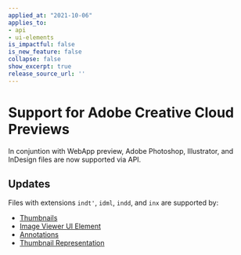 ```yaml
---
applied_at: "2021-10-06"
applies_to: 
- api
- ui-elements
is_impactful: false
is_new_feature: false
collapse: false
show_excerpt: true
release_source_url: ''
---
```


# Support for Adobe Creative Cloud Previews

In conjuntion with WebApp preview, Adobe Photoshop, Illustrator,
and InDesign files are now supported via API.

## Updates

Files with extensions `indt'`, `idml`, `indd`, and `inx` are supported by:

* [Thumbnails][thumb]
* [Image Viewer UI Element][ui-el]
* [Annotations][ann]
* [Thumbnail Representation][thumb-rep]

[thumb]: g://representations/thumbnail
[ui-el]: g://embed/ui-elements/viewers-and-events/#image-viewer
[ann]: g://embed/ui-elements/annotations
[thumb-rep]: g://representations/thumbnail-representation